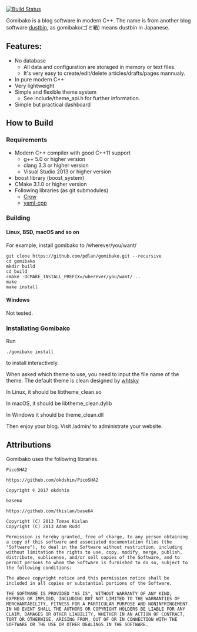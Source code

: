 [![Build Status](https://travis-ci.org/pdlan/gomibako.svg?branch=master)](https://travis-ci.org/pdlan/gomibako)

Gomibako is a blog software in modern C++. The name is from another blog software [dustbin](https://github.com/pdlan/dustbin),
as gomibako(ゴミ箱) means dustbin in Japanese.

## Features:

 -  No database
    - All data and configuration are storaged in memory or text files.
    - It's very easy to create/edit/delete articles/drafts/pages mannualy.
 - In pure modern C++
 - Very lightweight
 - Simple and flexible theme system
   - See include/theme_api.h for further information.
 - Simple but practical dashboard

## How to Build

### Requirements

- Modern C++ compiler with good C++11 support
  - g++ 5.0 or higher version
  - clang 3.3 or higher version
  - Visual Studio 2013 or higher version
- boost library (boost_system)
- CMake 3.1.0 or higher version
- Following libraries (as git submodules)
  - [Crow](https://github.com/ipkn/crow)
  - [yaml-cpp](https://github.com/jbeder/yaml-cpp)

### Building

#### Linux, BSD, macOS and so on

For example, install gomibako to /wherever/you/want/

```
git clone https://github.com/pdlan/gomibako.git --recursive
cd gomibako
mkdir build
cd build
cmake -DCMAKE_INSTALL_PREFIX=/wherever/you/want/ ..
make
make install
```

#### Windows
Not tested.

### Installating Gomibako

Run

```
./gomibako install
```

to install interactively.

When asked which theme to use, you need to input the file name of the theme.
The default theme is clean designed by [whtsky](https://github.com/whtsky)

In Linux, it should be libtheme_clean.so

In macOS, it should be libtheme_clean.dylib

In Windows it should be theme_clean.dll

Then enjoy your blog. Visit /admin/ to administrate your website.

## Attributions

Gomibako uses the following libraries.

    PicoSHA2
    
    https://github.com/okdshin/PicoSHA2
    
    Copyright © 2017 okdshin
    
    base64
    
    https://github.com/tkislan/base64
    
    Copyright (C) 2013 Tomas Kislan
    Copyright (C) 2013 Adam Rudd
    
    Permission is hereby granted, free of charge, to any person obtaining a copy of this software and associated documentation files (the   "Software"), to deal in the Software without restriction, including without limitation the rights to use, copy, modify, merge, publish,   distribute, sublicense, and/or sell copies of the Software, and to permit persons to whom the Software is furnished to do so, subject to  the following conditions:
    
    The above copyright notice and this permission notice shall be included in all copies or substantial portions of the Software.
    
    THE SOFTWARE IS PROVIDED "AS IS", WITHOUT WARRANTY OF ANY KIND, EXPRESS OR IMPLIED, INCLUDING BUT NOT LIMITED TO THE WARRANTIES OF  MERCHANTABILITY, FITNESS FOR A PARTICULAR PURPOSE AND NONINFRINGEMENT. IN NO EVENT SHALL THE AUTHORS OR COPYRIGHT HOLDERS BE LIABLE FOR ANY  CLAIM, DAMAGES OR OTHER LIABILITY, WHETHER IN AN ACTION OF CONTRACT, TORT OR OTHERWISE, ARISING FROM, OUT OF OR IN CONNECTION WITH THE SOFTWARE OR THE USE OR OTHER DEALINGS IN THE SOFTWARE.